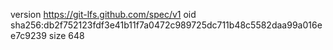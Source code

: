 version https://git-lfs.github.com/spec/v1
oid sha256:db2f752123fdf3e41b11f7a0472c989725dc711b48c5582daa99a016ee7c9239
size 648
